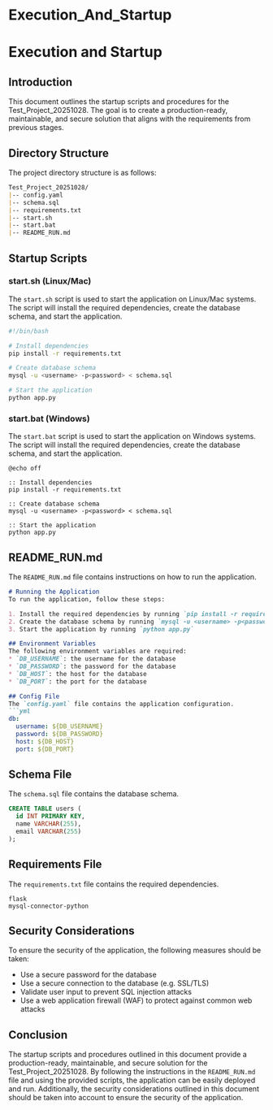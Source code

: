 # Execution_And_Startup

# Execution and Startup
## Introduction
This document outlines the startup scripts and procedures for the Test_Project_20251028. The goal is to create a production-ready, maintainable, and secure solution that aligns with the requirements from previous stages.

## Directory Structure
The project directory structure is as follows:
```markdown
Test_Project_20251028/
|-- config.yaml
|-- schema.sql
|-- requirements.txt
|-- start.sh
|-- start.bat
|-- README_RUN.md
```
## Startup Scripts
### start.sh (Linux/Mac)
The `start.sh` script is used to start the application on Linux/Mac systems. The script will install the required dependencies, create the database schema, and start the application.
```bash
#!/bin/bash

# Install dependencies
pip install -r requirements.txt

# Create database schema
mysql -u <username> -p<password> < schema.sql

# Start the application
python app.py
```
### start.bat (Windows)
The `start.bat` script is used to start the application on Windows systems. The script will install the required dependencies, create the database schema, and start the application.
```batch
@echo off

:: Install dependencies
pip install -r requirements.txt

:: Create database schema
mysql -u <username> -p<password> < schema.sql

:: Start the application
python app.py
```
## README_RUN.md
The `README_RUN.md` file contains instructions on how to run the application.
```markdown
# Running the Application
To run the application, follow these steps:

1. Install the required dependencies by running `pip install -r requirements.txt`
2. Create the database schema by running `mysql -u <username> -p<password> < schema.sql`
3. Start the application by running `python app.py`

## Environment Variables
The following environment variables are required:
* `DB_USERNAME`: the username for the database
* `DB_PASSWORD`: the password for the database
* `DB_HOST`: the host for the database
* `DB_PORT`: the port for the database

## Config File
The `config.yaml` file contains the application configuration.
```yml
db:
  username: ${DB_USERNAME}
  password: ${DB_PASSWORD}
  host: ${DB_HOST}
  port: ${DB_PORT}
```
## Schema File
The `schema.sql` file contains the database schema.
```sql
CREATE TABLE users (
  id INT PRIMARY KEY,
  name VARCHAR(255),
  email VARCHAR(255)
);
```
## Requirements File
The `requirements.txt` file contains the required dependencies.
```
flask
mysql-connector-python
```
## Security Considerations
To ensure the security of the application, the following measures should be taken:

* Use a secure password for the database
* Use a secure connection to the database (e.g. SSL/TLS)
* Validate user input to prevent SQL injection attacks
* Use a web application firewall (WAF) to protect against common web attacks

## Conclusion
The startup scripts and procedures outlined in this document provide a production-ready, maintainable, and secure solution for the Test_Project_20251028. By following the instructions in the `README_RUN.md` file and using the provided scripts, the application can be easily deployed and run. Additionally, the security considerations outlined in this document should be taken into account to ensure the security of the application.